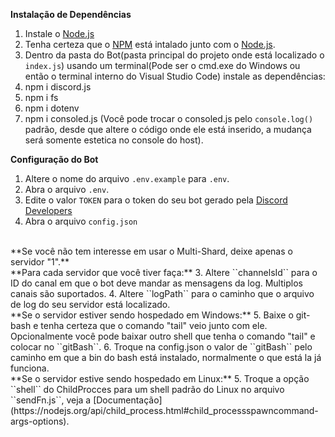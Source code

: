 **Instalação de Dependências**
1. Instale o [Node.js](https://nodejs.org)
2. Tenha certeza que o [NPM](https://docs.npmjs.com/downloading-and-installing-node-js-and-npm) está intalado junto com o [Node.js](https://nodejs.org).
3. Dentro da pasta do Bot(pasta principal do projeto onde está localizado o ``index.js``) usando um terminal(Pode ser o cmd.exe do Windows ou então o terminal interno do Visual Studio Code) instale as dependências:
4. npm i discord.js
5. npm i fs
6. npm i dotenv
7. npm i consoled.js (Você pode trocar o consoled.js pelo ``console.log()`` padrão, desde que altere o código onde ele está inserido, a mudança será somente estetica no console do host).

**Configuração do Bot**
1. Altere o nome do arquivo ``.env.example`` para ``.env``.
2. Abra o arquivo ``.env``.
3. Edite o valor ``TOKEN`` para o token do seu bot gerado pela [Discord Developers](https://discord.com/developers/applications)
4. Abra o arquivo ``config.json``
<br>
**Se você não tem interesse em usar o Multi-Shard, deixe apenas o servidor "1".**
<br>
**Para cada servidor que você tiver faça:**
3. Altere ``channelsId`` para o ID do canal em que o bot deve mandar as mensagens da log. Multiplos canais são suportados.
4. Altere ``logPath`` para o caminho que o arquivo de log do seu servidor está localizado.
<br>
**Se o servidor estiver sendo hospedado em Windows:**
5. Baixe o git-bash e tenha certeza que o comando "tail" veio junto com ele.
Opcionalmente você pode baixar outro shell que tenha o comando "tail" e colocar no ``gitBash``.
6. Troque na config.json o valor de ``gitBash`` pelo caminho em que a bin do bash está instalado, normalmente o que está la já funciona.
<br>
**Se o servidor estive sendo hospedado em Linux:**
5. Troque a opção ``shell`` do ChildProcces para um shell padrão do Linux no arquivo ``sendFn.js``, veja a [Documentação](https://nodejs.org/api/child_process.html#child_processspawncommand-args-options).
   
